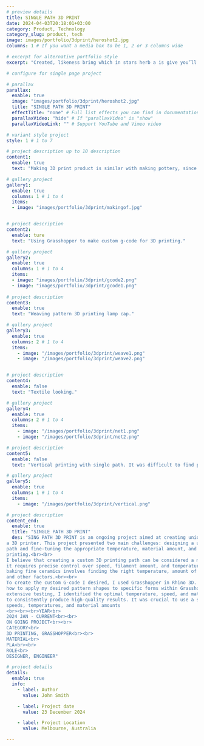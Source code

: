 ```yaml
---
# preview details
title: SINGLE PATH 3D PRINT
date: 2024-04-03T20:18:01+03:00
category: Product, Technology
category_slug: product, tech
image: images/portfolio/3dprint/heroshot2.jpg
columns: 1 # If you want a media box to be 1, 2 or 3 columns wide

# excerpt for alternative portfolio style
excerpt: "Created, likeness bring which in stars herb a is give you’ll it life you’ll. Whose..."

# configure for single page project

# parallax
parallax:
  enable: true
  image: "images/portfolio/3dprint/heroshot2.jpg"
  title: "SINGLE PATH 3D PRINT"
  effectTitle: "none" # Full list effects you can find in documentation theme
  parallaxVideo: "hide" # If "parallaxVideo" is "show"
  parallaxVideoLink: "" # Support YouTube and Vimeo video 

# variant style project
style: 1 # 1 to 7

# project description up to 10 description
content1:
  enable: true
  text: "Making 3D print product is similar with making pottery, since I have to find certain speed, temperature, layer height, etc. <br>It can be part of modern craft of machine unlike mass production."

# gallery project
gallery1:
  enable: true
  columns: 1 # 1 to 4
  items:
  - image: "images/portfolio/3dprint/makingof.jpg"


# project description
content2:
  enable: ture
  text: "Using Grasshopper to make custom g-code for 3D printing."

# gallery project
gallery2:
  enable: true
  columns: 1 # 1 to 4
  items:
  - image: "images/portfolio/3dprint/gcode2.png"
  - image: "images/portfolio/3dprint/gcode1.png"
  
# project description
content3:
  enable: true
  text: "Weaving pattern 3D printing lamp cap."

# gallery project
gallery3:
  enable: true
  columns: 2 # 1 to 4
  items:
    - image: "/images/portfolio/3dprint/weave1.png"
    - image: "/images/portfolio/3dprint/weave2.png"


# project description
content4:
  enable: false
  text: "Textile looking."

# gallery project
gallery4:
  enable: true
  columns: 2 # 1 to 4
  items:
    - image: "/images/portfolio/3dprint/net1.png"
    - image: "/images/portfolio/3dprint/net2.png"

# project description
content5:
  enable: false
  text: "Vertical printing with single path. It was difficult to find proper speed and temperature to print overhang structure with out any support."

# gallery project
gallery5:
  enable: true
  columns: 1 # 1 to 4
  items:
    - image: "/images/portfolio/3dprint/vertical.png"

# project description
content_end:
  enable: true
  title: "SINGLE PATH 3D PRINT"
  des: "SING PATH 3D PRINT is an ongoing project aimed at creating unique lampshades using 
a 3D printer. This project presented two main challenges: designing a unique 3D print 
path and fine-tuning the appropriate temperature, material amount, and speed for 
printing.<br><br>
I believe that creating a custom 3D printing path can be considered a modern craft, as 
it requires precise control over speed, filament amount, and temperature, similar to how 
baking fine ceramics involves finding the right temperature, amount of porcelain glaze, 
and other factors.<br><br>
To create the custom G-code I desired, I used Grasshopper in Rhino 3D. I researched 
how to apply my desired pattern shapes to specific forms within Grasshopper. Through 
extensive testing, I identified the optimal temperature, speed, and material amount 
to consistently produce high-quality results. It was crucial to use a single 3D printer throughout the process because different printers and materials demand varying 
speeds, temperatures, and material amounts
<br><br><br>YEAR<br>
2024 JAN - CURRENT<br><br>
ON GOING PROJECT<br><br>
CATEGORY<br>
3D PRINTING, GRASSHOPPER<br><br>
MATERIAL<br>
PLA<br><br>
ROLE<br>
DESIGNER, ENGINEER"

# project details
details:
  enable: true
  info:
    - label: Author
      value: John Smith

    - label: Project date
      value: 23 December 2024

    - label: Project Location
      value: Melbourne, Australia

---
```

